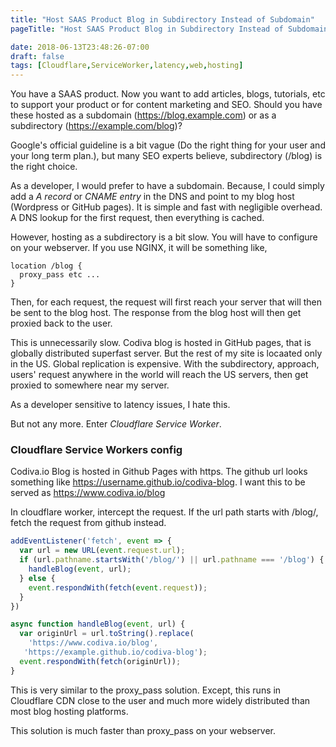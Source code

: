```yaml
---
title: "Host SAAS Product Blog in Subdirectory Instead of Subdomain"
pageTitle: "Host SAAS Product Blog in Subdirectory Instead of Subdomain | Codiva Online Compiler Blog"

date: 2018-06-13T23:48:26-07:00
draft: false
tags: [Cloudflare,ServiceWorker,latency,web,hosting]
---
```


You have a SAAS product. Now you want to add articles, blogs, tutorials, etc to support your product or for content marketing and SEO. Should you have these hosted as a subdomain (https://blog.example.com) or as a subdirectory (https://example.com/blog)?
<!--more-->

Google's official guideline is a bit vague (Do the right thing for your user and your long term plan.), but many SEO experts believe, subdirectory (/blog) is the right choice.

As a developer, I would prefer to have a subdomain. Because, I could simply add a *A record* or *CNAME entry* in the DNS and point to my blog host (Wordpress or GitHub pages).
It is simple and fast with negligible overhead. A DNS lookup for the first request, then everything is cached.

However, hosting as a subdirectory is a bit slow. You will have to configure on your webserver. If you use NGINX, it will be something like,

```nginx
location /blog {
  proxy_pass etc ...
}
```

Then, for each request, the request will first reach your server that will then be sent to the blog host. The response from the blog host will then get proxied back to the user.

This is unnecessarily slow. Codiva blog is hosted in GitHub pages, that is globally distributed superfast server. But the rest of my site is locaated only in the US. Global replication is expensive. With the subdirectory, approach, users' request anywhere in the world will reach the US servers, then get proxied to somewhere near my server.

As a developer sensitive to latency issues, I hate this.

But not any more. Enter *Cloudflare Service Worker*.

### Cloudflare Service Workers config

Codiva.io Blog is hosted in Github Pages with https. The github url looks something like https://username.github.io/codiva-blog. I want this to be served as https://www.codiva.io/blog

In cloudflare worker, intercept the request. If the url path starts with /blog/, fetch the request from github instead.

```javascript
addEventListener('fetch', event => {
  var url = new URL(event.request.url);
  if (url.pathname.startsWith('/blog/') || url.pathname === '/blog') {
    handleBlog(event, url);
  } else {
    event.respondWith(fetch(event.request));
  }
})

async function handleBlog(event, url) {
  var originUrl = url.toString().replace(
    'https://www.codiva.io/blog',
   'https://example.github.io/codiva-blog');
  event.respondWith(fetch(originUrl)); 
}

```
This is very similar to the proxy_pass solution. Except, this runs in Cloudflare CDN close to the user and much more widely distributed than most blog hosting platforms. 

This solution is much faster than proxy_pass on your webserver.


